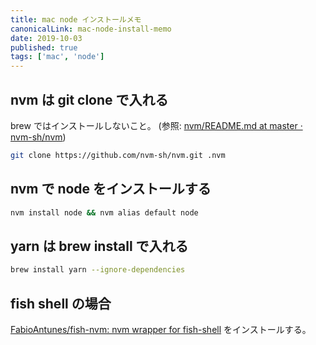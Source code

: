 ```yaml
---
title: mac node インストールメモ
canonicalLink: mac-node-install-memo
date: 2019-10-03
published: true
tags: ['mac', 'node']
---
```


## nvm は git clone で入れる

brew ではインストールしないこと。 (参照: [nvm/README.md at master · nvm-sh/nvm](https://github.com/nvm-sh/nvm/blob/master/README.md))

```bash
git clone https://github.com/nvm-sh/nvm.git .nvm
```

## nvm で node をインストールする

```bash
nvm install node && nvm alias default node
```

## yarn は brew install で入れる

```bash
brew install yarn --ignore-dependencies
```

## fish shell の場合

[FabioAntunes/fish-nvm: nvm wrapper for fish-shell](https://github.com/FabioAntunes/fish-nvm) をインストールする。
